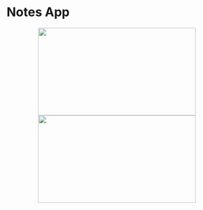 # Notes App

<p align="center">
  <img width="360" height="200" src="https://user-images.githubusercontent.com/111714904/189804526-a5a5c7ca-3cd1-411d-b137-c040aafe805a.png">
  <img width="360" height="200" src="https://user-images.githubusercontent.com/111714904/189804523-cc729f05-5313-4afe-9d46-6619833ba839.png">
</p>
